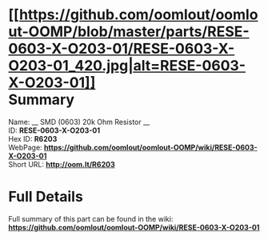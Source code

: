 
[[https://github.com/oomlout/oomlout-OOMP/blob/master/parts/RESE-0603-X-O203-01/RESE-0603-X-O203-01_420.jpg|alt=RESE-0603-X-O203-01]]     
Summary
=================
  
Name: __ SMD (0603) 20k Ohm Resistor __    
ID: __RESE-0603-X-O203-01__   
Hex ID: __R6203__   
WebPage: __https://github.com/oomlout/oomlout-OOMP/wiki/RESE-0603-X-O203-01__   
Short URL: __http://oom.lt/R6203__   

Full Details
==========================
Full summary of this part can be found in the wiki:   
__https://github.com/oomlout/oomlout-OOMP/wiki/RESE-0603-X-O203-01__    

